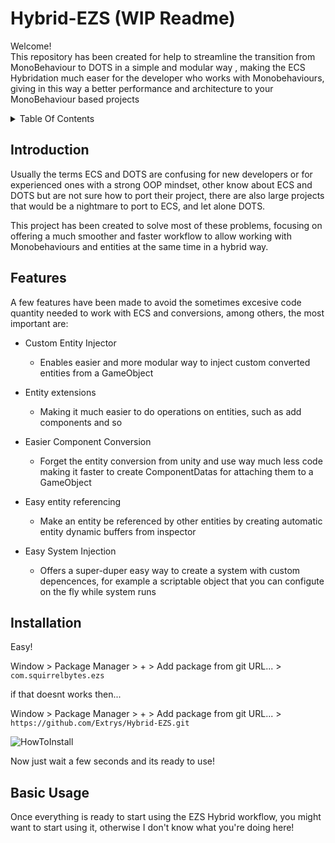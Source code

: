 # Hybrid-EZS    (WIP Readme)

Welcome!</br>
This repository has been created for help to streamline the transition from MonoBehaviour to DOTS in a simple and modular way , 
making the ECS Hybridation much easer for the developer who works with Monobehaviours, 
giving in this way a better performance and architecture to your MonoBehaviour based projects

<details>
<summary>Table Of Contents</summary>

  - [Introduction](#introduction)
  - [Features](#features)

</details>


## Introduction
Usually the terms ECS and DOTS are confusing for new developers or for experienced ones with a strong OOP mindset, 
other know about ECS and DOTS but are not sure how to port their project, there are also large projects that would be a nightmare to port to ECS, and let alone DOTS.

This project has been created to solve most of these problems, focusing on offering a much smoother and faster workflow to allow working with Monobehaviours and entities at the same time in a hybrid way.


## Features
A few features have been made to avoid the sometimes excesive code quantity needed to work with ECS and conversions, among others, the most important are:

- Custom Entity Injector
  - Enables easier and more modular way to inject custom converted entities from a GameObject

- Entity extensions
  - Making it much easier to do operations on entities, such as add components and so

- Easier Component Conversion
  - Forget the entity conversion from unity and use way much less code making it faster to create ComponentDatas for attaching them to a GameObject

- Easy entity referencing
  - Make an entity be referenced by other entities by creating automatic entity dynamic buffers from inspector

- Easy System Injection
  - Offers a super-duper easy way to create a system with custom depencences, for example a scriptable object that you can configute on the fly while system runs


## Installation
Easy!</br>



Window > Package Manager > + > Add package from git URL... > ``com.squirrelbytes.ezs``</br>

if that doesnt works then...</br>

Window > Package Manager > + > Add package from git URL... > ``https://github.com/Extrys/Hybrid-EZS.git``</br>


![HowToInstall](https://user-images.githubusercontent.com/38926085/117200871-45cecd00-adec-11eb-9e63-c3bf7088c1db.png)


Now just wait a few seconds and its ready to use!</br>




## Basic Usage
Once everything is ready to start using the EZS Hybrid workflow, you might want to start using it, otherwise I don't know what you're doing here!</br>



